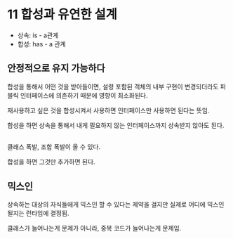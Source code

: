 # 11 합성과 유연한 설계
- 상속: is - a관계
- 합성: has - a 관계

## 안정적으로 유지 가능하다
합성을 통해서 어떤 것을 받아들이면, 설령 포함된 객체의 내부 구현이 변경되더라도 퍼블릭 인터페이스에 의존하기 때문에 영향이 최소화된다.

재사용하고 싶은 것을 합성시켜서 사용하면 인터페이스만 사용하면 된다는 뜻임. 

합성을 하면 상속을 통해서 내게 필요하지 않는 인터페이스까지 상속받지 않아도 된다.

## 
클래스 폭발, 조합 폭발이 올 수 있다.

합성을 하면 그것만 추가하면 된다.

## 믹스인
상속하는 대상의 자식들에게 믹스인 할 수 있다는 제약을 걸지만
실제로 어디에 믹스인 될지는 런타임에 결정됨. 

클래스가 늘어나는게 문제가 아니라, 중복 코드가 늘어나는게 문제임. 

